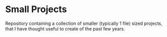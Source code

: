 # Small Projects

Repository containing a collection of smaller (typically 1 file) sized projects, that I have thought useful to create of the past few years.